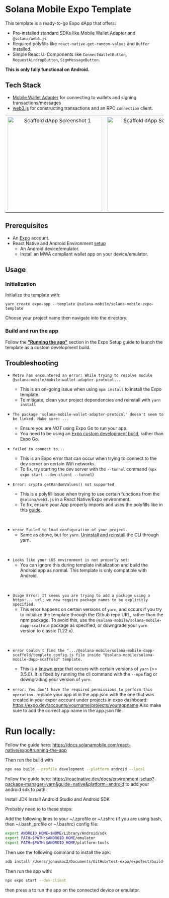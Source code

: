 # Solana Mobile Expo Template

This template is a ready-to-go Expo dApp that offers:

- Pre-installed standard SDKs like Mobile Wallet Adapter and `@solana/web3.js`
- Required polyfills like `react-native-get-random-values` and `Buffer` installed.
- Simple React UI Components like `ConnectWalletButton`, `RequestAirdropButton`, `SignMessageButton`.

**This is only fully functional on Android.**

## Tech Stack

- [Mobile Wallet Adapter](https://github.com/solana-mobile/mobile-wallet-adapter/tree/main/js/packages/mobile-wallet-adapter-protocol) for connecting to wallets and signing transactions/messages
- [web3.js](https://solana-labs.github.io/solana-web3.js/) for constructing transactions and an RPC `connection` client.

<table>
  <tr>
    <td align="center">
      <img src="https://github.com/solana-mobile/solana-mobile-dapp-scaffold/assets/18451967/3d83d3dc-ab65-4a2c-881d-8a229f34e392" alt="Scaffold dApp Screenshot 1" width=300 />
    </td>
    <td align="center">
      <img src="https://github.com/solana-mobile/solana-mobile-dapp-scaffold/assets/18451967/2fd69bd4-834d-45e1-8c7a-f80b5b576c96" alt="Scaffold dApp Screenshot 3" width=300 />
    </td>
    <td align="center">
      <img src="https://github.com/solana-mobile/solana-mobile-dapp-scaffold/assets/18451967/cdd93c12-d9ff-4739-81af-92da5b90303a" alt="Scaffold dApp Screenshot 2" width=300 />
    </td>
  </tr>
</table>

<CTAButton label="View on GitHub" to="https://github.com/solana-mobile/solana-mobile-dapp-scaffold" />

## Prerequisites

- An [Expo](https://expo.dev/) account.
- React Native and Android Environment [setup](https://docs.solanamobile.com/getting-started/development-setup)
  - An Android device/emulator.
  - Install an MWA compliant wallet app on your device/emulator.

## Usage

### Initialization

Initialize the template with:

```
yarn create expo-app --template @solana-mobile/solana-mobile-expo-template
```

Choose your project name then navigate into the directory.

### Build and run the app

Follow the **["Running the app"](https://docs.solanamobile.com/react-native/expo#running-the-app)** section in the Expo Setup guide to launch the template as a custom development build.

## Troubleshooting

- `Metro has encountered an error: While trying to resolve module @solana-mobile/mobile-wallet-adapter-protocol...`

  - This is an on-going issue when using `npm install` to install the Expo template.
  - To mitigate, clean your project dependencies and reinstall with `yarn install`

- `The package 'solana-mobile-wallet-adapter-protocol' doesn't seem to be linked. Make sure: ...`

  - Ensure you are _NOT_ using Expo Go to run your app.
  - You need to be using an [Expo custom development build](https://docs.solanamobile.com/react-native/expo#custom-development-build), rather than Expo Go.

- `failed to connect to...`

  - This is an Expo error that can occur when trying to connect to the dev server on certain Wifi networks.
  - To fix, try starting the dev server with the `--tunnel` command (`npx expo start --dev-client --tunnel`)

- `Error: crypto.getRandomValues() not supported`
  - This is a polyfill issue when trying to use certain functions from the `@solana/web3.js` in a React Native/Expo environment.
  - To fix, ensure your App properly imports and uses the polyfills like in this [guide](http://docs.solanamobile.com/react-native/expo#step-3-update-appjs-with-polyfills).

<br>

- `error Failed to load configuration of your project.`
  - Same as above, but for `yarn`. [Uninstall and reinstall](https://github.com/react-native-community/cli#updating-the-cli) the CLI through yarn.

<br>

- `Looks like your iOS environment is not properly set`:
  - You can ignore this during template initialization and build the Android app as normal. This template is only compatible with Android.

<br>

- `Usage Error: It seems you are trying to add a package using a https:... url; we now require package names to be explicitly specified.`
  - This error happens on certain versions of `yarn`, and occurs if you try to initialize the template through the Github repo URL, rather than the npm package. To avoid this, use the `@solana-mobile/solana-mobile-dapp-scaffold` package as specified, or downgrade your `yarn` version to classic (1.22.x).

<br>

- `error Couldn't find the ".../@solana-mobile/solana-mobile-dapp-scaffold/template.config.js file inside "@solana-mobile/solana-mobile-dapp-scaffold" template.`

  - This is a [known error](https://github.com/react-native-community/cli/issues/1924) that occurs with certain versions of `yarn` (>= 3.5.0). It is fixed by running the cli command with the `--npm` flag or downgrading your version of `yarn`.

- `error: You don't have the required permissions to perform this operation.`
  replace your app id in the app.json with the one that was created in your expor account under projects in expo dashboard: https://expo.dev/accounts/yourname/projects/yourappname
  Also make sure to add the correct app name in the app.json file.

# Run locally:

Follow the guide here:
https://docs.solanamobile.com/react-native/expo#running-the-app

Then run the build with

```bash
npx eas build --profile development --platform android --local
```

Follow the guide here: https://reactnative.dev/docs/environment-setup?package-manager=yarn&guide=native&platform=android
to add your android sdk to path.

Install JDK
Install Android Studio and Android SDK

Probably need to to these steps:

Add the following lines to your ~/.zprofile or ~/.zshrc (if you are using bash, then ~/.bash_profile or ~/.bashrc) config file:

```bash
export ANDROID_HOME=$HOME/Library/Android/sdk
export PATH=$PATH:$ANDROID_HOME/emulator
export PATH=$PATH:$ANDROID_HOME/platform-tools
````

Then use the following command to install the apk:

```bash
adb install /Users/jonasmac2/Documents/GitHub/test-expo/expoTest/build-1714141154700.apk
```

Then run the app with:

```bash
npx expo start --dev-client
```

then press a to run the app on the connected device or emulator.
